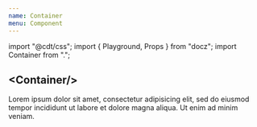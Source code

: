 ```yaml
---
name: Container
menu: Component
---
```

import "@cdt/css";
import { Playground, Props } from "docz";
import Container from ".";

## \<Container/\>

<Playground>
  <Container>
    Lorem ipsum dolor sit amet, consectetur adipisicing elit, sed do eiusmod
    tempor incididunt ut labore et dolore magna aliqua. Ut enim ad minim veniam.
  </Container>
</Playground>
